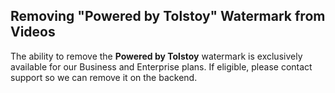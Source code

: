## Removing "Powered by Tolstoy" Watermark from Videos

The ability to remove the **Powered by Tolstoy** watermark is exclusively available for our Business and Enterprise plans. If eligible, please contact support so we can remove it on the backend.